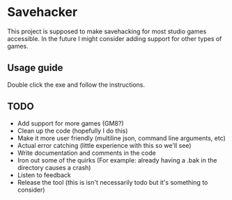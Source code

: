 # Savehacker

This project is supposed to make savehacking for most studio games accessible.
In the future I might consider adding support for other types of games.

## Usage guide
Double click the exe and follow the instructions.

## TODO
- Add support for more games (GM8?)
- Clean up the code (hopefully I do this)
- Make it more user friendly (multiline json, command line arguments, etc)
- Actual error catching (little experience with this so we'll see)
- Write documentation and comments in the code
- Iron out some of the quirks (For example: already having a .bak in the directory causes a crash)
- Listen to feedback
- Release the tool (this is isn't necessarily todo but it's something to consider)
